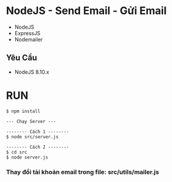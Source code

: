 # NodeJS - Send Email - Gửi Email
- NodeJS
- ExpressJS
- Nodemailer

## Yêu Cầu

* NodeJS 8.10.x

# RUN

```
$ npm install

--- Chạy Server ---

-------- Cách 1 --------
$ node src/server.js

-------- Cách 2 --------
$ cd src
$ node server.js
```

### Thay đổi tài khoản email trong file: **src/utils/mailer.js**